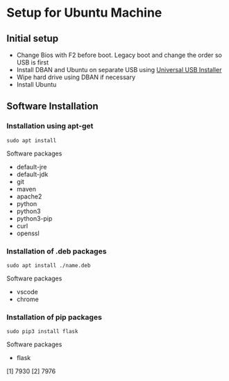 # Setup for Ubuntu Machine

## Initial setup

* Change Bios with F2 before boot. Legacy boot and change the order so USB is first
* Install DBAN and Ubuntu on separate USB using [Universal USB Installer](https://www.pendrivelinux.com/universal-usb-installer-easy-as-1-2-3/)
* Wipe hard drive using DBAN if necessary
* Install Ubuntu

## Software Installation

### Installation using apt-get

`sudo apt install`

Software packages
* default-jre
* default-jdk
* git
* maven
* apache2
* python
* python3
* python3-pip
* curl
* openssl

### Installation of .deb packages

`sudo apt install ./name.deb`

Software packages
* vscode
* chrome

### Installation of pip packages

`sudo pip3 install flask`

Software packages
* flask


[1] 7930
[2] 7976